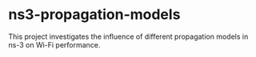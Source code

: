 # ns3-propagation-models
This project investigates the influence of different propagation models in ns-3 on Wi-Fi performance.
